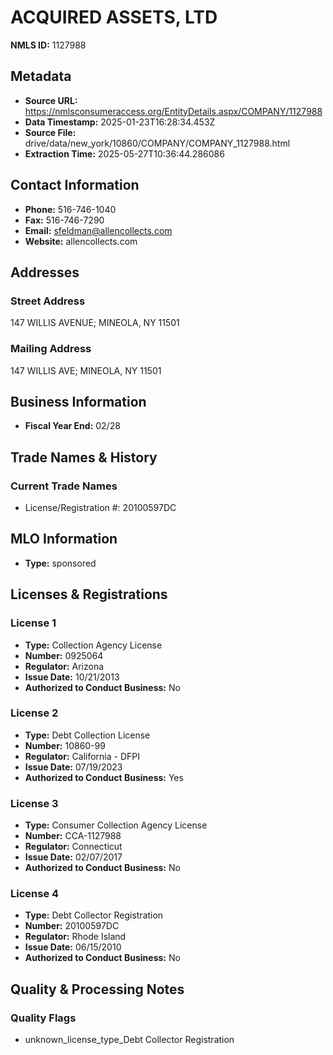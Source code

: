 # ACQUIRED ASSETS, LTD

**NMLS ID:** 1127988

## Metadata
- **Source URL:** https://nmlsconsumeraccess.org/EntityDetails.aspx/COMPANY/1127988
- **Data Timestamp:** 2025-01-23T16:28:34.453Z
- **Source File:** drive/data/new_york/10860/COMPANY/COMPANY_1127988.html
- **Extraction Time:** 2025-05-27T10:36:44.286086

## Contact Information
- **Phone:** 516-746-1040
- **Fax:** 516-746-7290
- **Email:** sfeldman@allencollects.com
- **Website:** allencollects.com

## Addresses
### Street Address
147 WILLIS AVENUE; MINEOLA, NY 11501

### Mailing Address
147 WILLIS AVE; MINEOLA, NY 11501

## Business Information
- **Fiscal Year End:** 02/28

## Trade Names & History
### Current Trade Names
- License/Registration #: 20100597DC

## MLO Information
- **Type:** sponsored

## Licenses & Registrations

### License 1
- **Type:** Collection Agency License
- **Number:** 0925064
- **Regulator:** Arizona
- **Issue Date:** 10/21/2013
- **Authorized to Conduct Business:** No

### License 2
- **Type:** Debt Collection License
- **Number:** 10860-99
- **Regulator:** California - DFPI
- **Issue Date:** 07/19/2023
- **Authorized to Conduct Business:** Yes

### License 3
- **Type:** Consumer Collection Agency License
- **Number:** CCA-1127988
- **Regulator:** Connecticut
- **Issue Date:** 02/07/2017
- **Authorized to Conduct Business:** No

### License 4
- **Type:** Debt Collector Registration
- **Number:** 20100597DC
- **Regulator:** Rhode Island
- **Issue Date:** 06/15/2010
- **Authorized to Conduct Business:** No

## Quality & Processing Notes
### Quality Flags
- unknown_license_type_Debt Collector Registration
